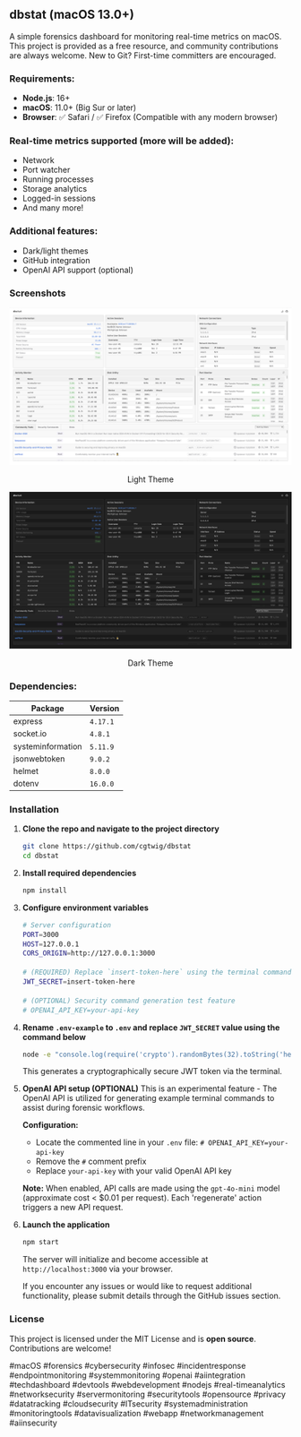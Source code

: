 ## dbstat (macOS 13.0+)
A simple forensics dashboard for monitoring real-time metrics on macOS.
This project is provided as a free resource, and community contributions are always welcome. New to Git? First-time committers are encouraged.

### Requirements:
- **Node.js**: 16+  
- **macOS**: 11.0+ (Big Sur or later)
- **Browser**: ✅ Safari / ✅ Firefox (Compatible with any modern browser)

### Real-time metrics supported (more will be added):
- Network
- Port watcher
- Running processes
- Storage analytics  
- Logged-in sessions
- And many more!

### Additional features:
- Dark/light themes
- GitHub integration
- OpenAI API support (optional)

### Screenshots

![Light Theme Screenshot](./assets/images/app-screenshot-light.png)
<p align="center">Light Theme</p>

![Dark Theme Screenshot](./assets/images/app-screenshot-dark.png)
<p align="center">Dark Theme</p>

### Dependencies:
| Package | Version |
|---------|---------|
| express | `4.17.1` |
| socket.io | `4.8.1` |
| systeminformation | `5.11.9` |
| jsonwebtoken | `9.0.2` |
| helmet | `8.0.0` |
| dotenv | `16.0.0` |

### Installation

1. **Clone the repo and navigate to the project directory**
    ```bash
    git clone https://github.com/cgtwig/dbstat
    cd dbstat
    ```

2. **Install required dependencies**
    ```bash
    npm install
    ```

3. **Configure environment variables**

    ```bash
    # Server configuration
    PORT=3000
    HOST=127.0.0.1
    CORS_ORIGIN=http://127.0.0.1:3000
    
    # (REQUIRED) Replace `insert-token-here` using the terminal command provided in README.md
    JWT_SECRET=insert-token-here
    
    # (OPTIONAL) Security command generation test feature
    # OPENAI_API_KEY=your-api-key
    ```

4. **Rename `.env-example` to `.env` and replace `JWT_SECRET` value using the command below**
    ```bash
    node -e "console.log(require('crypto').randomBytes(32).toString('hex'))"
    ```
    This generates a cryptographically secure JWT token via the terminal.

5. **OpenAI API setup (OPTIONAL)**
    This is an experimental feature - The OpenAI API is utilized for generating example terminal commands to assist during forensic workflows. 

    **Configuration:**
    - Locate the commented line in your `.env` file: `# OPENAI_API_KEY=your-api-key`
    - Remove the `#` comment prefix
    - Replace `your-api-key` with your valid OpenAI API key
    
    **Note:** When enabled, API calls are made using the `gpt-4o-mini` model (approximate cost < $0.01 per request). Each 'regenerate' action triggers a new API request.

6. **Launch the application**
    ```bash
    npm start
    ```
    The server will initialize and become accessible at `http://localhost:3000` via your browser.  

    If you encounter any issues or would like to request additional functionality, please submit details through the GitHub issues section.

### License
This project is licensed under the MIT License and is **open source**. Contributions are welcome!

#macOS #forensics #cybersecurity #infosec #incidentresponse #endpointmonitoring #systemmonitoring #openai #aiintegration #techdashboard #devtools #webdevelopment #nodejs #real-timeanalytics #networksecurity #servermonitoring #securitytools #opensource #privacy #datatracking #cloudsecurity #ITsecurity #systemadministration #monitoringtools #datavisualization #webapp #networkmanagement #aiinsecurity
